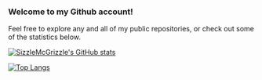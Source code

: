 ### Welcome to my Github account!

Feel free to explore any and all of my public repositories, or check out some of the statistics below.

[![SizzleMcGrizzle's GitHub stats](https://github-readme-stats.vercel.app/api?username=SizzleMcGrizzle)](https://github.com/anuraghazra/github-readme-stats)

[![Top Langs](https://github-readme-stats.vercel.app/api/top-langs/?username=SizzleMcGrizzle)](https://github.com/anuraghazra/github-readme-stats)
